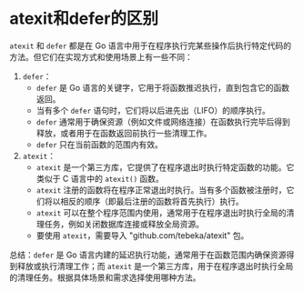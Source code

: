 # atexit和defer的区别

`atexit` 和 `defer` 都是在 Go 语言中用于在程序执行完某些操作后执行特定代码的方法。但它们在实现方式和使用场景上有一些不同：

1. `defer`：
   - `defer` 是 Go 语言的关键字，它用于将函数推迟执行，直到包含它的函数返回。
   - 当有多个 `defer` 语句时，它们将以后进先出（LIFO）的顺序执行。
   - `defer` 通常用于确保资源（例如文件或网络连接）在函数执行完毕后得到释放，或者用于在函数返回前执行一些清理工作。
   - `defer` 只在当前函数的范围内有效。
2. `atexit`：
   - `atexit` 是一个第三方库，它提供了在程序退出时执行特定函数的功能。它类似于 C 语言中的 `atexit()` 函数。
   - `atexit` 注册的函数将在程序正常退出时执行。当有多个函数被注册时，它们将以相反的顺序（即最后注册的函数将首先执行）执行。
   - `atexit` 可以在整个程序范围内使用，通常用于在程序退出时执行全局的清理任务，例如关闭数据库连接或释放全局资源。
   - 要使用 `atexit`，需要导入 "github.com/tebeka/atexit" 包。

总结：`defer` 是 Go 语言内建的延迟执行功能，通常用于在函数范围内确保资源得到释放或执行清理工作；而 `atexit` 是一个第三方库，用于在程序退出时执行全局的清理任务。根据具体场景和需求选择使用哪种方法。